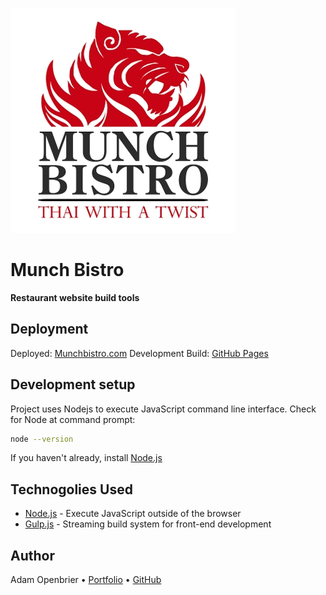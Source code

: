 ![Munch Bistro Logo](./readme/logo.jpg)
# Munch Bistro

**Restaurant website build tools**

## Deployment
Deployed: [Munchbistro.com](https://www.munchbistro.com)
Development Build: [GitHub Pages](https://aopenbrier.github.io/munchbistro)

## Development setup
Project uses Nodejs to execute JavaScript command line interface.
Check for Node at command prompt:
```bash
node --version
```
If you haven't already, install [Node.js](https://nodejs.org/en/download/)

## Technogolies Used
- [Node.js](https://nodejs.org) - Execute JavaScript outside of the browser
- [Gulp.js](httsp://gulpjs.com) - Streaming build system for front-end development

## Author
Adam Openbrier
 &bull; [Portfolio](https://aopenbrier.github.io/portfolio.html)
 &bull; [GitHub](https://github.com/aOpenbrier)  
